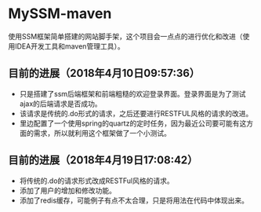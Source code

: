 # MySSM-maven
使用SSM框架简单搭建的网站脚手架，这个项目会一点点的进行优化和改进（使用IDEA开发工具和maven管理工具）。<br/>
## 目前的进展（2018年4月10日09:57:36）<br/>
  * 只是搭建了ssm后端框架和前端粗糙的欢迎登录界面。登录界面是为了测试ajax的后端请求是否成功。<br/>
  * 该请求是传统的.do形式的请求，之后还要进行RESTFUL风格的请求的改进。<br/>
  * 里边配置了一个使用spring的quartz的定时任务，因为最近公司要可能有这方面的需求，所以就利用这个框架做了一个小测试。<br/>
## 目前的进展（2018年4月19日17:08:42）<br/>
  * 将传统的.do的请求形式改成RESTFul风格的请求。<br/>
  * 添加了用户的增加和修改功能。<br/>
  * 添加了redis缓存，可能例子有点不太合理，只是将用法在代码中体现出来。<br/>
  
